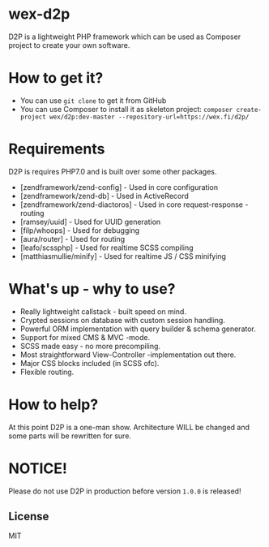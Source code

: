 # wex-d2p

D2P is a lightweight PHP framework which can be used as Composer project to create your own software.

# How to get it?

  - You can use `git clone` to get it from GitHub
  - You can use Composer to install it as skeleton project: 
    `composer create-project wex/d2p:dev-master --repository-url=https://wex.fi/d2p/`

# Requirements

D2P is requires PHP7.0 and is built over some other packages.

* [zendframework/zend-config] - Used in core configuration
* [zendframework/zend-db] - Used in ActiveRecord
* [zendframework/zend-diactoros] - Used in core request-response -routing
* [ramsey/uuid] - Used for UUID generation
* [filp/whoops] - Used for debugging
* [aura/router] - Used for routing
* [leafo/scssphp] - Used for realtime SCSS compiling
* [matthiasmullie/minify] - Used for realtime JS / CSS minifying

# What's up - why to use?

* Really lightweight callstack - built speed on mind.
* Crypted sessions on database with custom session handling.
* Powerful ORM implementation with query builder & schema generator.
* Support for mixed CMS & MVC -mode.
* SCSS made easy - no more precompiling.
* Most straightforward View-Controller -implementation out there.
* Major CSS blocks included (in SCSS ofc).
* Flexible routing.

# How to help?

At this point D2P is a one-man show. Architecture WILL be changed and some parts will be rewritten for sure.

# NOTICE!

Please do not use D2P in production before version `1.0.0` is released!

License
----

MIT